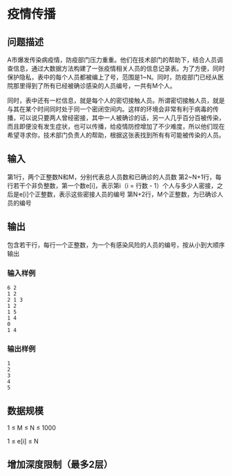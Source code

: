 # 疫情传播
## 问题描述
A市爆发传染病疫情，防疫部门压力重重。他们在技术部门的帮助下，结合人员调查信息，通过大数据方法构建了一张疫情相关人员的信息记录表。为了方便，同时保护隐私，表中的每个人员都被编上了号，范围是1~N。同时，防疫部门已经从医院那里得到了所有已经被确诊感染的人员编号，一共有M个人。

同时，表中还有一栏信息，就是每个人的密切接触人员。所谓密切接触人员，就是与其在某个时间同时处于同一个密闭空间内。这样的环境会非常有利于病毒的传播，可以说只要两人曾经密接，其中一人被确诊的话，另一人几乎百分百被传染，而且即便没有发生症状，也可以传播，给疫情防控增加了不少难度，所以他们现在希望寻求你，技术部门负责人的帮助，根据这张表找到所有有可能被传染的人员。

## 输入
第1行，两个正整数N和M，分别代表总人员数和已确诊的人员数 第2~N+1行，每行若干个非负整数，第一个数e[i]，表示第i（i = 行数 - 1）个人与多少人密接，之后是e[i]个正整数，表示这些密接人员的编号 第N+2行，M个正整数，为已确诊人员的编号

## 输出
包含若干行，每行一个正整数，为一个有感染风险的人员的编号，按从小到大顺序输出

### 输入样例
```
6 2
1 2
2 1 3
1 2
1 5
1 4
0
1 4
```
### 输出样例
```
1
2
3
4
5
```
## 数据规模
1 ≤ M ≤ N ≤ 1000

1 ≤ e[i] ≤ N

## 增加深度限制（最多2层）
